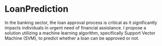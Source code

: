 # LoanPrediction


In the banking sector, the loan approval process is critical as it significantly impacts individuals in urgent need of financial assistance. I propose a solution utilizing a machine learning algorithm, specifically Support Vector Machine (SVM), to predict whether a loan can be approved or not.
